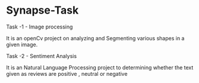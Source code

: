 # Synapse-Task

Task -1 - Image processing 

It is an openCv project on analyzing and Segmenting various shapes in a given image.

Task -2 - Sentiment Analysis

It is an Natural Language Processing project to determining whether the text given as reviews are positive , neutral or negative

